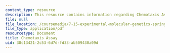 ```yaml
---
content_type: resource
description: This resource contains information regarding Chemotaxis Assay.
file: null
file_location: /coursemedia/7-15-experimental-molecular-genetics-spring-2015/38c134212c536d7dfd33ab509430a09d_MIT7_15S15_Chemotaxis_assay.pdf
file_type: application/pdf
resourcetype: Document
title: Chemotaxis Assay
uid: 38c13421-2c53-6d7d-fd33-ab509430a09d
---
```

